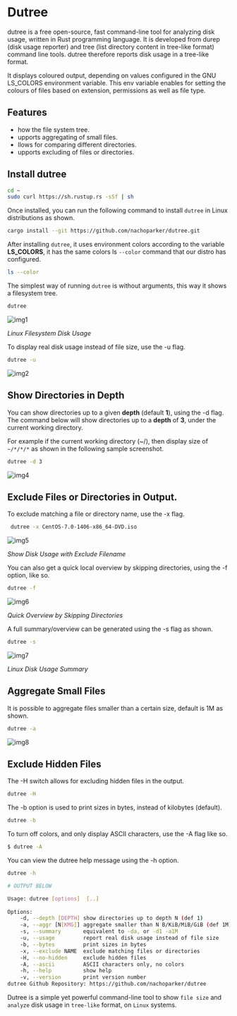 # Dutree

dutree is a free open-source, fast command-line tool for analyzing disk usage, written in Rust programming language. It is developed from durep (disk usage reporter) and tree (list directory content in tree-like format) command line tools. dutree therefore reports disk usage in a tree-like format.

It displays coloured output, depending on values configured in the GNU LS_COLORS environment variable. This env variable enables for setting the colours of files based on extension, permissions as well as file type.

## Features

- how the file system tree.
- upports aggregating of small files.
- llows for comparing different directories.
- upports excluding of files or directories.

## Install dutree

```sh
cd ~
sudo curl https://sh.rustup.rs -sSf | sh
```

Once installed, you can run the following command to install `dutree` in Linux distributions as shown.

```sh
cargo install --git https://github.com/nachoparker/dutree.git
```

After installing `dutree`, it uses environment colors according to the variable **LS_COLORS**, it has the same colors ls `--color` command that our distro has configured.

```sh
ls --color
```

The simplest way of running `dutree` is without arguments, this way it shows a filesystem tree.

```sh
dutree
```

![img1](https://www.tecmint.com/wp-content/uploads/2018/04/Linux-Filesystem-Disk-Usage.png)

_Linux Filesystem Disk Usage_

To display real disk usage instead of file size, use the -u flag.

```sh
dutree -u
```

![img2](https://www.tecmint.com/wp-content/uploads/2018/04/Show-Linux-Disk-Usage.png)

## Show Directories in Depth

You can show directories up to a given **depth** (default **1**), using the -d flag. The command below will show directories up to a **depth** of **3**, under the current working directory.

For example if the current working directory (~/), then display size of `~/*/*/*` as shown in the following sample screenshot.

```sh
dutree -d 3
```

![img4](https://www.tecmint.com/wp-content/uploads/2018/04/Show-Directories-in-Depth-Disk-Usage.png)

## Exclude Files or Directories in Output.

To exclude matching a file or directory name, use the -x flag.

```sh
 dutree -x CentOS-7.0-1406-x86_64-DVD.iso
```

![img5](https://www.tecmint.com/wp-content/uploads/2018/04/Exclude-Filename-in-output.png)

_Show Disk Usage with Exclude Filename_

You can also get a quick local overview by skipping directories, using the -f option, like so.

```sh
dutree -f
```

![img6](https://www.tecmint.com/wp-content/uploads/2018/04/Quick-Overview-by-Skipping-Directories.png)

_Quick Overview by Skipping Directories_

A full summary/overview can be generated using the -s flag as shown.

```sh
dutree -s
```

![img7](https://www.tecmint.com/wp-content/uploads/2018/04/Linux-Disk-Usage-Summary.png)

_Linux Disk Usage Summary_

## Aggregate Small Files

It is possible to aggregate files smaller than a certain size, default is 1M as shown.

```sh
dutree -a
```

![img8](https://www.tecmint.com/wp-content/uploads/2018/04/Aggregate-Small-Files.png)

## Exclude Hidden Files

The -H switch allows for excluding hidden files in the output.

```sh
dutree -H
```

The -b option is used to print sizes in bytes, instead of kilobytes (default).

```sh
dutree -b
```

To turn off colors, and only display ASCII characters, use the -A flag like so.

```sh
$ dutree -A
```

You can view the dutree help message using the -h option.

```sh
dutree -h

# OUTPUT BELOW

Usage: dutree [options]  [..]
 
Options:
    -d, --depth [DEPTH] show directories up to depth N (def 1)
    -a, --aggr [N[KMG]] aggregate smaller than N B/KiB/MiB/GiB (def 1M)
    -s, --summary       equivalent to -da, or -d1 -a1M
    -u, --usage         report real disk usage instead of file size
    -b, --bytes         print sizes in bytes
    -x, --exclude NAME  exclude matching files or directories
    -H, --no-hidden     exclude hidden files
    -A, --ascii         ASCII characters only, no colors
    -h, --help          show help
    -v, --version       print version number
dutree Github Repository: https://github.com/nachoparker/dutree
```

Dutree is a simple yet powerful command-line tool to show `file size` and `analyze` disk usage in `tree-like` format, on `Linux` systems. 
